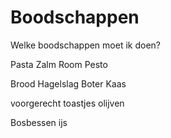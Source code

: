 # Boodschappen
Welke boodschappen moet ik doen? 

Pasta
Zalm
Room
Pesto

Brood
Hagelslag
Boter
Kaas

voorgerecht
toastjes 
olijven

Bosbessen
ijs
